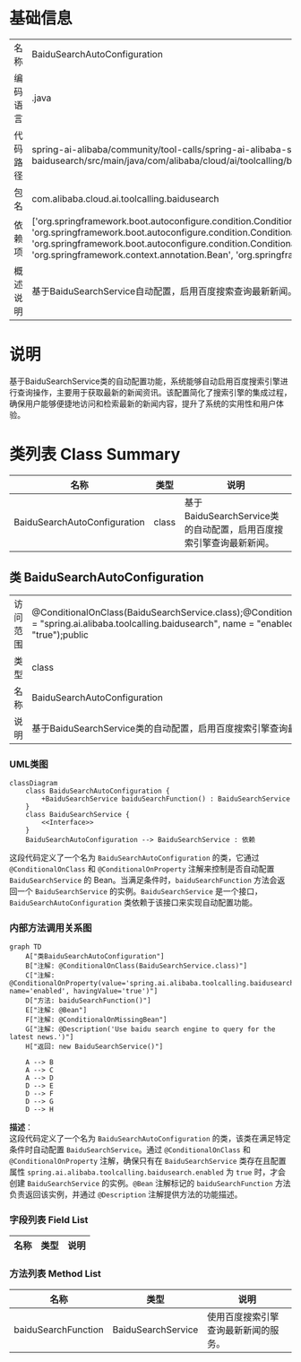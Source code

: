 # 基础信息

|      |      |
|------|------|
| 名称 | BaiduSearchAutoConfiguration |
| 编码语言 | .java |
| 代码路径 | spring-ai-alibaba/community/tool-calls/spring-ai-alibaba-starter-tool-calling-baidusearch/src/main/java/com/alibaba/cloud/ai/toolcalling/baidusearch/BaiduSearchAutoConfiguration.java |
| 包名 | com.alibaba.cloud.ai.toolcalling.baidusearch |
| 依赖项 | ['org.springframework.boot.autoconfigure.condition.ConditionalOnClass', 'org.springframework.boot.autoconfigure.condition.ConditionalOnMissingBean', 'org.springframework.boot.autoconfigure.condition.ConditionalOnProperty', 'org.springframework.context.annotation.Bean', 'org.springframework.context.annotation.Description'] |
| 概述说明 | 基于BaiduSearchService自动配置，启用百度搜索查询最新新闻。 |

# 说明

基于BaiduSearchService类的自动配置功能，系统能够自动启用百度搜索引擎进行查询操作，主要用于获取最新的新闻资讯。该配置简化了搜索引擎的集成过程，确保用户能够便捷地访问和检索最新的新闻内容，提升了系统的实用性和用户体验。

# 类列表 Class Summary

| 名称   | 类型  | 说明 |
|-------|------|-------------|
| BaiduSearchAutoConfiguration | class | 基于BaiduSearchService类的自动配置，启用百度搜索引擎查询最新新闻。 |



## 类 BaiduSearchAutoConfiguration

|      |      |
|------|------|
| 访问范围 | @ConditionalOnClass(BaiduSearchService.class);@ConditionalOnProperty(value = "spring.ai.alibaba.toolcalling.baidusearch", name = "enabled", havingValue = "true");public |
| 类型 | class |
| 名称 | BaiduSearchAutoConfiguration |
| 说明 | 基于BaiduSearchService类的自动配置，启用百度搜索引擎查询最新新闻。 |


### UML类图

```mermaid
classDiagram
    class BaiduSearchAutoConfiguration {
        +BaiduSearchService baiduSearchFunction() : BaiduSearchService
    }
    class BaiduSearchService {
        <<Interface>>
    }
    BaiduSearchAutoConfiguration --> BaiduSearchService : 依赖
```

这段代码定义了一个名为 `BaiduSearchAutoConfiguration` 的类，它通过 `@ConditionalOnClass` 和 `@ConditionalOnProperty` 注解来控制是否自动配置 `BaiduSearchService` 的 Bean。当满足条件时，`baiduSearchFunction` 方法会返回一个 `BaiduSearchService` 的实例。`BaiduSearchService` 是一个接口，`BaiduSearchAutoConfiguration` 类依赖于该接口来实现自动配置功能。


### 内部方法调用关系图

```mermaid
graph TD
    A["类BaiduSearchAutoConfiguration"]
    B["注解: @ConditionalOnClass(BaiduSearchService.class)"]
    C["注解: @ConditionalOnProperty(value='spring.ai.alibaba.toolcalling.baidusearch', name='enabled', havingValue='true')"]
    D["方法: baiduSearchFunction()"]
    E["注解: @Bean"]
    F["注解: @ConditionalOnMissingBean"]
    G["注解: @Description('Use baidu search engine to query for the latest news.')"]
    H["返回: new BaiduSearchService()"]

    A --> B
    A --> C
    A --> D
    D --> E
    D --> F
    D --> G
    D --> H
```

**描述**：  
这段代码定义了一个名为 `BaiduSearchAutoConfiguration` 的类，该类在满足特定条件时自动配置 `BaiduSearchService`。通过 `@ConditionalOnClass` 和 `@ConditionalOnProperty` 注解，确保只有在 `BaiduSearchService` 类存在且配置属性 `spring.ai.alibaba.toolcalling.baidusearch.enabled` 为 `true` 时，才会创建 `BaiduSearchService` 的实例。`@Bean` 注解标记的 `baiduSearchFunction` 方法负责返回该实例，并通过 `@Description` 注解提供方法的功能描述。

### 字段列表 Field List

| 名称  | 类型  | 说明 |
|-------|-------|------|

### 方法列表 Method List

| 名称  | 类型  | 说明 |
|-------|-------|------|
| baiduSearchFunction | BaiduSearchService | 使用百度搜索引擎查询最新新闻的服务。 |




